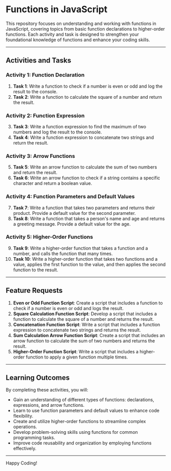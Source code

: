 # Functions in JavaScript

This repository focuses on understanding and working with functions in JavaScript, covering topics from basic function declarations to higher-order functions. Each activity and task is designed to strengthen your foundational knowledge of functions and enhance your coding skills.

---

## Activities and Tasks

### Activity 1: Function Declaration
1. **Task 1**: Write a function to check if a number is even or odd and log the result to the console.
2. **Task 2**: Write a function to calculate the square of a number and return the result.

### Activity 2: Function Expression
3. **Task 3**: Write a function expression to find the maximum of two numbers and log the result to the console.
4. **Task 4**: Write a function expression to concatenate two strings and return the result.

### Activity 3: Arrow Functions
5. **Task 5**: Write an arrow function to calculate the sum of two numbers and return the result.
6. **Task 6**: Write an arrow function to check if a string contains a specific character and return a boolean value.

### Activity 4: Function Parameters and Default Values
7. **Task 7**: Write a function that takes two parameters and returns their product. Provide a default value for the second parameter.
8. **Task 8**: Write a function that takes a person's name and age and returns a greeting message. Provide a default value for the age.

### Activity 5: Higher-Order Functions
9. **Task 9**: Write a higher-order function that takes a function and a number, and calls the function that many times.
10. **Task 10**: Write a higher-order function that takes two functions and a value, applies the first function to the value, and then applies the second function to the result.

---

## Feature Requests

1. **Even or Odd Function Script**: Create a script that includes a function to check if a number is even or odd and logs the result.
2. **Square Calculation Function Script**: Develop a script that includes a function to calculate the square of a number and returns the result.
3. **Concatenation Function Script**: Write a script that includes a function expression to concatenate two strings and returns the result.
4. **Sum Calculation Arrow Function Script**: Create a script that includes an arrow function to calculate the sum of two numbers and returns the result.
5. **Higher-Order Function Script**: Write a script that includes a higher-order function to apply a given function multiple times.

---

## Learning Outcomes

By completing these activities, you will:
- Gain an understanding of different types of functions: declarations, expressions, and arrow functions.
- Learn to use function parameters and default values to enhance code flexibility.
- Create and utilize higher-order functions to streamline complex operations.
- Develop problem-solving skills using functions for common programming tasks.
- Improve code reusability and organization by employing functions effectively.

--- 

Happy Coding!
